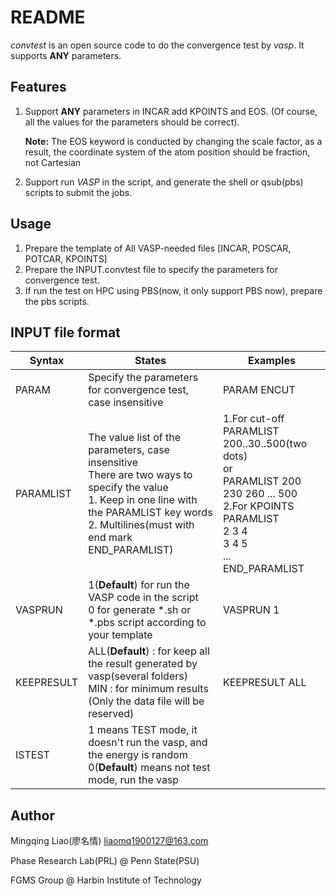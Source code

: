 # README

*convtest* is an open source code to do the convergence test  by *vasp*. It supports **ANY** parameters.

## Features

1. Support **ANY** parameters in INCAR add KPOINTS and EOS. (Of course, all the values for the parameters should be correct). 

   **Note:** The EOS keyword is conducted by changing the scale factor, as a result, the coordinate system of the atom position should be fraction, not Cartesian

2. Support run *VASP* in the script, and generate the shell or qsub(pbs) scripts to submit the jobs.

## Usage

1. Prepare the template of All VASP-needed files [INCAR, POSCAR, POTCAR, KPOINTS]
2. Prepare the INPUT.convtest file to specify the parameters for convergence test.
3. If run the test on HPC using PBS(now, it only support PBS now), prepare the pbs scripts.

## INPUT file format



| Syntax     | States                                                       | Examples                                                     |
| ---------- | ------------------------------------------------------------ | ------------------------------------------------------------ |
| PARAM      | Specify the parameters for convergence test, case insensitive | PARAM    ENCUT                                               |
| PARAMLIST  | The value list of the parameters, case insensitive<br />There are two ways to specify the value<br />1. Keep in one line with the PARAMLIST key words<br />2. Multilines(must with end mark  END_PARAMLIST) | 1.For cut-off<br />PARAMLIST 200..30..500(two dots)<br />or<br />PARAMLIST 200 230 260 ... 500<br />2.For KPOINTS<br />PARAMLIST<br />2 3 4<br />3 4 5<br />...<br />END_PARAMLIST |
| VASPRUN    | 1(**Default**) for run the VASP code in the script<br />0 for generate *.sh or *.pbs script according to your template | VASPRUN 1                                                    |
| KEEPRESULT | ALL(**Default**) : for keep all the result generated by vasp(several folders)<br />MIN : for minimum results (Only the data file will be reserved) | KEEPRESULT ALL                                               |
| ISTEST     | 1 means TEST mode, it doesn't run the vasp, and the energy is random<br />0(**Default**) means not test mode, run the vasp |                                                              |

## Author

Mingqing Liao(廖名情)
liaomq1900127@163.com

Phase Research Lab(PRL) @ Penn State(PSU)

FGMS Group @ Harbin Institute of Technology
